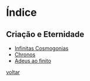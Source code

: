 # Índice

## Criação e Eternidade
- [Infinitas Cosmogonias](./infinitas-cosmogonias.html)
- [Chronos](./chronos.html)
- [Adeus ao finito](./adeus-ao-finito.html)

[voltar](../)